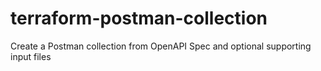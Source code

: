 # terraform-postman-collection
Create a Postman collection from OpenAPI Spec and optional supporting input files
